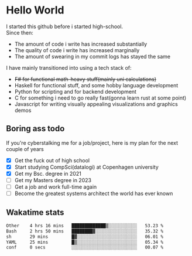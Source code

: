 # Hello World

I started this github before i started high-school.  
Since then:
- The amount of code i write has increased substantially
- The quality of code i write has increased marginally
- The amount of swearing in my commit logs has stayed the same

I have mainly transitioned into using a tech stack of:
- ~~F# for functional math-heavy stuff(mainly uni calculations)~~
- Haskell for functional stuff, and some hobby language development
- Python for scripting and for backend development
- C for something i need to go really fast(gonna learn rust at some point)
- Javascript for writing visually appealing visualizations and graphics demos

## Boring ass todo
If you're cyberstalking me for a job/project, here is my plan for the next couple of years
- [x] Get the fuck out of high school
- [x] Start studying CompSci(datalogi) at Copenhagen university
- [x] Get my Bsc. degree in 2021
- [ ] Get my Masters degree in 2023
- [ ] Get a job and work full-time again
- [ ] Become the greatest systems architect the world has ever known

## Wakatime stats
<!--START_SECTION:waka-->

```txt
Other    4 hrs 16 mins   █████████████▒░░░░░░░░░░░   53.23 %
Bash     2 hrs 50 mins   ████████▓░░░░░░░░░░░░░░░░   35.32 %
sh       29 mins         █▓░░░░░░░░░░░░░░░░░░░░░░░   06.01 %
YAML     25 mins         █▒░░░░░░░░░░░░░░░░░░░░░░░   05.34 %
conf     0 secs          ░░░░░░░░░░░░░░░░░░░░░░░░░   00.07 %
```

<!--END_SECTION:waka-->
